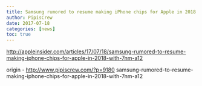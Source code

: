 ```yaml
---
title: Samsung rumored to resume making iPhone chips for Apple in 2018 with 7nm -A12-
author: PipisCrew
date: 2017-07-18
categories: [news]
toc: true
---
```


http://appleinsider.com/articles/17/07/18/samsung-rumored-to-resume-making-iphone-chips-for-apple-in-2018-with-7nm-a12

origin - http://www.pipiscrew.com/?p=9180 samsung-rumored-to-resume-making-iphone-chips-for-apple-in-2018-with-7nm-a12